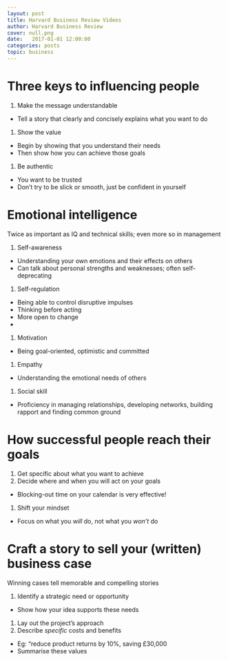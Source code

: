 ```yaml
---
layout: post
title: Harvard Business Review Videos
author: Harvard Business Review
cover: null.png
date:   2017-01-01 12:00:00
categories: posts
topic: business
---
```


# Three keys to influencing people
1.  Make the message understandable
-   Tell a story that clearly and concisely explains what you want to do
1.  Show the value
-   Begin by showing that you understand their needs
-   Then show how you can achieve those goals
1.  Be authentic
-   You want to be trusted
-   Don’t try to be slick or smooth, just be confident in yourself

# Emotional intelligence
Twice as important as IQ and technical skills; even more so in
management

1.  Self-awareness
-   Understanding your own emotions and their effects on others
-   Can talk about personal strengths and weaknesses; often
    self-deprecating
1.  Self-regulation
-   Being able to control disruptive impulses
-   Thinking before acting
-   More open to change
-   
1.  Motivation
-   Being goal-oriented, optimistic and committed
1.  Empathy
-   Understanding the emotional needs of others
1.  Social skill
-   Proficiency in managing relationships, developing networks, building
    rapport and finding common ground

# How successful people reach their goals

1.  Get specific about what you want to achieve
1.  Decide where and when you will act on your goals
-   Blocking-out time on your calendar is very effective!
1.  Shift your mindset
-   Focus on what you *will* do, not what you *won’t* do

# Craft a story to sell your (written) business case
Winning cases tell memorable and compelling stories

1.  Identify a strategic need or opportunity
-   Show how your idea supports these needs
1.  Lay out the project’s approach
2.  Describe *specific* costs and benefits
-   Eg: “reduce product returns by 10%, saving £30,000
-   Summarise these values